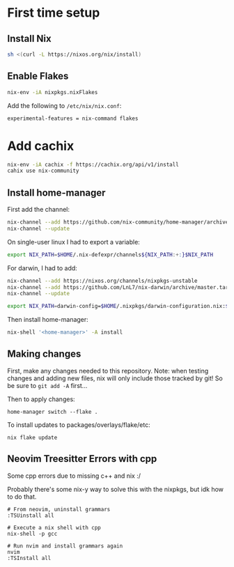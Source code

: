 # First time setup

## Install Nix

```zsh
sh <(curl -L https://nixos.org/nix/install)
```

## Enable Flakes

```zsh
nix-env -iA nixpkgs.nixFlakes
```

Add the following to `/etc/nix/nix.conf`:

```
experimental-features = nix-command flakes
```

# Add cachix

```zsh
nix-env -iA cachix -f https://cachix.org/api/v1/install
cahix use nix-community
```

## Install home-manager


First add the channel:

```zsh
nix-channel --add https://github.com/nix-community/home-manager/archive/master.tar.gz home-manager
nix-channel --update
```

On single-user linux I had to export a variable:

```zsh
export NIX_PATH=$HOME/.nix-defexpr/channels${NIX_PATH:+:}$NIX_PATH
```

For darwin, I had to add:

```zsh
nix-channel --add https://nixos.org/channels/nixpkgs-unstable
nix-channel --add https://github.com/LnL7/nix-darwin/archive/master.tar.gz darwin
nix-channel --update

export NIX_PATH=darwin-config=$HOME/.nixpkgs/darwin-configuration.nix:$HOME/.nix-defexpr/channels${NIX_PATH:+:}$NIX_PATH
```

Then install home-manager:

```zsh
nix-shell '<home-manager>' -A install
```

## Making changes

First, make any changes needed to this repository.
Note: when testing changes and adding new files, nix will only include those tracked by git!
So be sure to `git add -A` first...

Then to apply changes:
```
home-manager switch --flake .
```

To install updates to packages/overlays/flake/etc:

```
nix flake update
```

## Neovim Treesitter Errors with cpp

Some cpp errors due to missing c++ and nix :/

Probably there's some nix-y way to solve this with the nixpkgs, but idk how to do that.

```
# From neovim, uninstall grammars
:TSUinstall all

# Execute a nix shell with cpp
nix-shell -p gcc

# Run nvim and install grammars again
nvim
:TSInstall all
```

